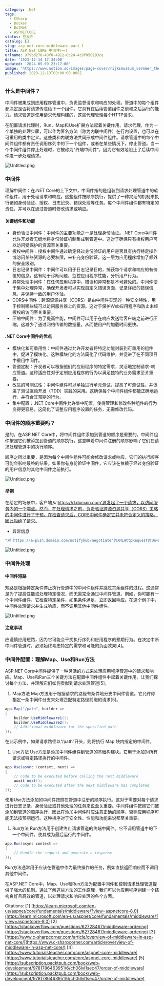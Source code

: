 ```yaml
---
category: .Net
tags:
  - CSharp
  - Docker
  - DotNet
  - ASPNETCORE
status: 已发布
catalog: []
slug: asp-net-core-middleware-part-1
title: ASP.NET CORE 中间件(一)
urlname: 979bd270-48f0-4912-8c24-4c9f050183ce
date: '2023-12-14 17:34:00'
updated: '2024-05-09 23:17:00'
image: 'https://www.notion.so/images/page-cover/rijksmuseum_vermeer_the_milkmaid.jpg'
published: 2023-12-13T08:00:00.000Z
---
```


### 什么是中间件？


中间件被集成到应用程序管道中，负责监督请求和响应的处理。管道中的每个组件都决定是否将请求传递给下一个组件。它具有在后续管道组件之前和之后运行的能力。请求管道是使用请求代理构建的，这些代理管理每个HTTP请求。


在配置请求代理时，Run、Map和Use扩展方法起着关键作用。请求代理，作为一个单独的处理步骤，可以作为匿名方法（称为内联中间件）在行内设置，也可以在可重用的类中定义。这些类和内联方法共同形成中间件组件。请求管道中的每个中间件组件都有责任调用序列中的下一个组件，或者在某些情况下，停止管道。当一个中间件组件停止处理时，它被称为"终端中间件"，因为它有效地阻止了后续中间件进一步处理请求。


![Untitled.png](https://prod-files-secure.s3.us-west-2.amazonaws.com/5d24fe63-e567-4804-86f9-9fdc62e13082/da807807-d02d-4fa1-86b6-db45e4678714/Untitled.png?X-Amz-Algorithm=AWS4-HMAC-SHA256&X-Amz-Content-Sha256=UNSIGNED-PAYLOAD&X-Amz-Credential=ASIAZI2LB4667NSIYDYA%2F20250330%2Fus-west-2%2Fs3%2Faws4_request&X-Amz-Date=20250330T213237Z&X-Amz-Expires=3600&X-Amz-Security-Token=IQoJb3JpZ2luX2VjEC0aCXVzLXdlc3QtMiJHMEUCIAUe2DvP3%2FlZbJo7CWVwrMebRzen6HQHj6XL2zfEDrwUAiEA6ZJqwzbb33Q4ii%2BhX0xpHiTsNKN%2FM%2F6%2FP9dz9fx%2F478qiAQIlv%2F%2F%2F%2F%2F%2F%2F%2F%2F%2FARAAGgw2Mzc0MjMxODM4MDUiDHJXTEWqw6HYa5bXLyrcAzNeByrgLbwlLdundPMmzRK54KYns228fRt2wz5%2Fc%2FJbS5xX0LPXm0424OQ0tsanxTkDKeiEyQdZ0q3cTdqF%2FvvVz%2Ff9cmaWJnIGpxsNlOMv5N0XnYrlvmDGNODPZHJmsbck8kjQ13teZwDTEPlF7kYZsaSzYOcRbv8eVJu2lSo339k8vkDAxusanjbsgsfuefLomXFOvOvSzNFutpOMFUt5zDSjm4DL4iZ%2Bm%2BjKWTjtaJWjFVFJBekefJ7CmvJ3CDXM0C8AMyY8m0k1eqfUkXp2AEzWPpf3HZJpTCznK9zAkZygJMwbF0%2Ba39XE6bsQVhi3UCqIvP9E7rLUlAz3HtdjOfv1jXO3ZghAeml8YGvsC4%2BZWFgX%2BrsDU2mdUkgjZWtSYtOnlVA9lWMj6YZAbgYB6lrXuRApH%2FCfgrsznmEaKRmZ1LobHCjWH2Uz2jQfwUSH2i4teO0N2OlT53rKRg17P7Ep8%2BXK9MIoBjGBsGFnYehQQnNpVwfslrW3wqzou4%2BdUgEUxRM%2BFTXllWn8kjpLXNBoehkrIlMa4K9L1sOoDPPWdmJzbDvBGjgyT9%2FZhpC4OhbKcvBN%2Bal6cOkhTXp23rjoypCo3SmYsXGrqvWMNGkdeQR8KZvGiMIgMLvWpr8GOqUBRdqkqSJBzrLbrKBJgpVxfmfHCsw7Fmbjo7ikICnPrJcWJWSIJvagIPRVfigPcYJch4QiX5et1si76g3X2xM8NNTEaQl5hGP9hC7O2dUbz%2BFdGjRjSRT36wpr29BQwTPR3et6bduDv3qLrspu%2BumiddNY3Iq%2BYm%2FszOD0pWbBkOw0aAdsvCHUVB8Z2IKuD56tIBmnxI1GM0HtqPntsIdI7L%2Fc0d4j&X-Amz-Signature=1f5a187c8a18676be4d05b5f16604ef72869c2c0ea1095b28416e3ba6199edea&X-Amz-SignedHeaders=host&x-id=GetObject)


### 中间件


理解中间件：在.NET Core的上下文中，中间件指的是组装到请求处理管道中的软件组件，用于处理请求和响应。这些组件按顺序执行，提供了一种灵活的机制来执行诸如身份验证、授权、日志记录、错误处理等任务。每个中间件组件都有特定的责任，并可以在通过管道时修改请求或响应。


#### 关键组件和功能

- 身份验证中间件：中间件的主要功能之一是处理身份验证。.NET Core中间件允许开发者无缝地将身份验证机制集成到管道中。这对于确保只有授权用户可以访问受保护的资源至关重要。
- 授权中间件：授权中间件通过确定经过身份验证的用户是否具有执行特定操作或访问某些资源的必要权限，来补充身份验证。这一层为应用程序增加了额外的安全级别。
- 日志记录中间件：中间件可以用于日志记录目的，捕获每个请求和响应的有价值的信息。这有助于诊断问题，监控应用程序性能，分析用户行为。
- 异常处理中间件：在任何应用程序中，错误和异常都是不可避免的。中间件便于集中处理异常，确保开发者可以实现自定义错误页面，记录详细的错误信息，并保持一致的用户体验。
- CORS中间件：跨源资源共享（CORS）是由中间件实现的一种安全特性，用于控制哪些域可以访问服务器上的资源。这对于保护Web应用程序和防止未经授权的访问至关重要。
- 压缩中间件：为了提高性能，中间件可以用于在响应发送给客户端之前进行压缩。这减少了通过网络传输的数据量，从而使用户的加载时间更快。

#### .NET Core中间件的优点

- 模块化和可重用性：中间件通过允许开发者将特定功能封装到可重用的组件中，促进了模块化。这种模块化的方法简化了代码维护，并促进了在不同项目中重用中间件。
- 管道定制：开发者可以根据他们的应用程序的特定需求，灵活地定制请求-响应管道。这种适应性对于定制应用程序的行为以满足独特的业务需求至关重要。
- 改进的可测试性：中间件组件可以单独进行单元测试，提高了可测试性，并促进了测试驱动开发（TDD）实践的采用。这确保每个中间件组件都能正确地运行，并符合其预期的行为。
- 集中配置：.NET Core中间件允许集中配置，使得管理和修改各种组件的行为变得更容易。这简化了调整应用程序设置的任务，无需修改代码。

### 中间件的顺序重要吗？


是的，在ASP.NET Core中，将中间件组件添加到管道的顺序是重要的。中间件组件按照它们被添加到管道的顺序执行。这意味着中间件注册的顺序影响了它们在请求处理管道中的执行顺序。


顺序之所以重要，是因为每个中间件组件可能会修改请求或响应，它们的执行顺序可能会影响最终的结果。如果你有身份验证中间件，它应该在依赖于经过身份验证的用户信息的其他中间件之前执行。


![Untitled.png](https://prod-files-secure.s3.us-west-2.amazonaws.com/5d24fe63-e567-4804-86f9-9fdc62e13082/24f795a2-1c5a-4a6b-a0d8-2afb160076f1/Untitled.png?X-Amz-Algorithm=AWS4-HMAC-SHA256&X-Amz-Content-Sha256=UNSIGNED-PAYLOAD&X-Amz-Credential=ASIAZI2LB4667NSIYDYA%2F20250330%2Fus-west-2%2Fs3%2Faws4_request&X-Amz-Date=20250330T213237Z&X-Amz-Expires=3600&X-Amz-Security-Token=IQoJb3JpZ2luX2VjEC0aCXVzLXdlc3QtMiJHMEUCIAUe2DvP3%2FlZbJo7CWVwrMebRzen6HQHj6XL2zfEDrwUAiEA6ZJqwzbb33Q4ii%2BhX0xpHiTsNKN%2FM%2F6%2FP9dz9fx%2F478qiAQIlv%2F%2F%2F%2F%2F%2F%2F%2F%2F%2FARAAGgw2Mzc0MjMxODM4MDUiDHJXTEWqw6HYa5bXLyrcAzNeByrgLbwlLdundPMmzRK54KYns228fRt2wz5%2Fc%2FJbS5xX0LPXm0424OQ0tsanxTkDKeiEyQdZ0q3cTdqF%2FvvVz%2Ff9cmaWJnIGpxsNlOMv5N0XnYrlvmDGNODPZHJmsbck8kjQ13teZwDTEPlF7kYZsaSzYOcRbv8eVJu2lSo339k8vkDAxusanjbsgsfuefLomXFOvOvSzNFutpOMFUt5zDSjm4DL4iZ%2Bm%2BjKWTjtaJWjFVFJBekefJ7CmvJ3CDXM0C8AMyY8m0k1eqfUkXp2AEzWPpf3HZJpTCznK9zAkZygJMwbF0%2Ba39XE6bsQVhi3UCqIvP9E7rLUlAz3HtdjOfv1jXO3ZghAeml8YGvsC4%2BZWFgX%2BrsDU2mdUkgjZWtSYtOnlVA9lWMj6YZAbgYB6lrXuRApH%2FCfgrsznmEaKRmZ1LobHCjWH2Uz2jQfwUSH2i4teO0N2OlT53rKRg17P7Ep8%2BXK9MIoBjGBsGFnYehQQnNpVwfslrW3wqzou4%2BdUgEUxRM%2BFTXllWn8kjpLXNBoehkrIlMa4K9L1sOoDPPWdmJzbDvBGjgyT9%2FZhpC4OhbKcvBN%2Bal6cOkhTXp23rjoypCo3SmYsXGrqvWMNGkdeQR8KZvGiMIgMLvWpr8GOqUBRdqkqSJBzrLbrKBJgpVxfmfHCsw7Fmbjo7ikICnPrJcWJWSIJvagIPRVfigPcYJch4QiX5et1si76g3X2xM8NNTEaQl5hGP9hC7O2dUbz%2BFdGjRjSRT36wpr29BQwTPR3et6bduDv3qLrspu%2BumiddNY3Iq%2BYm%2FszOD0pWbBkOw0aAdsvCHUVB8Z2IKuD56tIBmnxI1GM0HtqPntsIdI7L%2Fc0d4j&X-Amz-Signature=3fd75485e56c8d0b2e08b7a4cd17e3342c1a854f567744dad6375425519e918d&X-Amz-SignedHeaders=host&x-id=GetObject)


#### 举例


在给定的场景中，客户端从'https://d.domain.com'源发起了一个请求，以访问服务内的一个端点。然而，在处理请求之前，负责验证跨源资源共享（CORS）策略的中间件进行了干预。在检查请求后，CORS中间件确定它并未符合定义的策略，因此拒绝了请求。

- 异常信息

```c#
"对'https://a-push.domain.com/notifyhub/negotiate'的XMLHttpRequest的访问，源自'https://d.domain.com'，已被CORS策略阻止：预检请求的响应未通过访问控制检查：请求的资源上没有'Access-Control-Allow-Origin'头。"[1][2][3]
```


![Untitled.png](https://prod-files-secure.s3.us-west-2.amazonaws.com/5d24fe63-e567-4804-86f9-9fdc62e13082/371d9517-dafe-4432-94b7-2d14d1593167/Untitled.png?X-Amz-Algorithm=AWS4-HMAC-SHA256&X-Amz-Content-Sha256=UNSIGNED-PAYLOAD&X-Amz-Credential=ASIAZI2LB4667NSIYDYA%2F20250330%2Fus-west-2%2Fs3%2Faws4_request&X-Amz-Date=20250330T213237Z&X-Amz-Expires=3600&X-Amz-Security-Token=IQoJb3JpZ2luX2VjEC0aCXVzLXdlc3QtMiJHMEUCIAUe2DvP3%2FlZbJo7CWVwrMebRzen6HQHj6XL2zfEDrwUAiEA6ZJqwzbb33Q4ii%2BhX0xpHiTsNKN%2FM%2F6%2FP9dz9fx%2F478qiAQIlv%2F%2F%2F%2F%2F%2F%2F%2F%2F%2FARAAGgw2Mzc0MjMxODM4MDUiDHJXTEWqw6HYa5bXLyrcAzNeByrgLbwlLdundPMmzRK54KYns228fRt2wz5%2Fc%2FJbS5xX0LPXm0424OQ0tsanxTkDKeiEyQdZ0q3cTdqF%2FvvVz%2Ff9cmaWJnIGpxsNlOMv5N0XnYrlvmDGNODPZHJmsbck8kjQ13teZwDTEPlF7kYZsaSzYOcRbv8eVJu2lSo339k8vkDAxusanjbsgsfuefLomXFOvOvSzNFutpOMFUt5zDSjm4DL4iZ%2Bm%2BjKWTjtaJWjFVFJBekefJ7CmvJ3CDXM0C8AMyY8m0k1eqfUkXp2AEzWPpf3HZJpTCznK9zAkZygJMwbF0%2Ba39XE6bsQVhi3UCqIvP9E7rLUlAz3HtdjOfv1jXO3ZghAeml8YGvsC4%2BZWFgX%2BrsDU2mdUkgjZWtSYtOnlVA9lWMj6YZAbgYB6lrXuRApH%2FCfgrsznmEaKRmZ1LobHCjWH2Uz2jQfwUSH2i4teO0N2OlT53rKRg17P7Ep8%2BXK9MIoBjGBsGFnYehQQnNpVwfslrW3wqzou4%2BdUgEUxRM%2BFTXllWn8kjpLXNBoehkrIlMa4K9L1sOoDPPWdmJzbDvBGjgyT9%2FZhpC4OhbKcvBN%2Bal6cOkhTXp23rjoypCo3SmYsXGrqvWMNGkdeQR8KZvGiMIgMLvWpr8GOqUBRdqkqSJBzrLbrKBJgpVxfmfHCsw7Fmbjo7ikICnPrJcWJWSIJvagIPRVfigPcYJch4QiX5et1si76g3X2xM8NNTEaQl5hGP9hC7O2dUbz%2BFdGjRjSRT36wpr29BQwTPR3et6bduDv3qLrspu%2BumiddNY3Iq%2BYm%2FszOD0pWbBkOw0aAdsvCHUVB8Z2IKuD56tIBmnxI1GM0HtqPntsIdI7L%2Fc0d4j&X-Amz-Signature=539aa2b6be93f0a9e5c792437ac4fbfc83e75cf1d5004436e57317f6b23afe25&X-Amz-SignedHeaders=host&x-id=GetObject)


### 中间件处理


#### 中间件短路
短路是根据特定条件停止执行管道中的中间件组件并跳过其余组件的过程。这通常是为了提高性能或处理特定情况，而无需完全通过中间件管道。例如，你可能有一个中间件组件，它检查特定条件，如果条件满足，立即返回响应。在这个例子中，中间件处理请求并生成响应，而不调用其他中间件组件。


![Untitled.png](https://prod-files-secure.s3.us-west-2.amazonaws.com/5d24fe63-e567-4804-86f9-9fdc62e13082/e8a1d943-cb51-4723-936e-23c6af2fb0f9/Untitled.png?X-Amz-Algorithm=AWS4-HMAC-SHA256&X-Amz-Content-Sha256=UNSIGNED-PAYLOAD&X-Amz-Credential=ASIAZI2LB4667NSIYDYA%2F20250330%2Fus-west-2%2Fs3%2Faws4_request&X-Amz-Date=20250330T213237Z&X-Amz-Expires=3600&X-Amz-Security-Token=IQoJb3JpZ2luX2VjEC0aCXVzLXdlc3QtMiJHMEUCIAUe2DvP3%2FlZbJo7CWVwrMebRzen6HQHj6XL2zfEDrwUAiEA6ZJqwzbb33Q4ii%2BhX0xpHiTsNKN%2FM%2F6%2FP9dz9fx%2F478qiAQIlv%2F%2F%2F%2F%2F%2F%2F%2F%2F%2FARAAGgw2Mzc0MjMxODM4MDUiDHJXTEWqw6HYa5bXLyrcAzNeByrgLbwlLdundPMmzRK54KYns228fRt2wz5%2Fc%2FJbS5xX0LPXm0424OQ0tsanxTkDKeiEyQdZ0q3cTdqF%2FvvVz%2Ff9cmaWJnIGpxsNlOMv5N0XnYrlvmDGNODPZHJmsbck8kjQ13teZwDTEPlF7kYZsaSzYOcRbv8eVJu2lSo339k8vkDAxusanjbsgsfuefLomXFOvOvSzNFutpOMFUt5zDSjm4DL4iZ%2Bm%2BjKWTjtaJWjFVFJBekefJ7CmvJ3CDXM0C8AMyY8m0k1eqfUkXp2AEzWPpf3HZJpTCznK9zAkZygJMwbF0%2Ba39XE6bsQVhi3UCqIvP9E7rLUlAz3HtdjOfv1jXO3ZghAeml8YGvsC4%2BZWFgX%2BrsDU2mdUkgjZWtSYtOnlVA9lWMj6YZAbgYB6lrXuRApH%2FCfgrsznmEaKRmZ1LobHCjWH2Uz2jQfwUSH2i4teO0N2OlT53rKRg17P7Ep8%2BXK9MIoBjGBsGFnYehQQnNpVwfslrW3wqzou4%2BdUgEUxRM%2BFTXllWn8kjpLXNBoehkrIlMa4K9L1sOoDPPWdmJzbDvBGjgyT9%2FZhpC4OhbKcvBN%2Bal6cOkhTXp23rjoypCo3SmYsXGrqvWMNGkdeQR8KZvGiMIgMLvWpr8GOqUBRdqkqSJBzrLbrKBJgpVxfmfHCsw7Fmbjo7ikICnPrJcWJWSIJvagIPRVfigPcYJch4QiX5et1si76g3X2xM8NNTEaQl5hGP9hC7O2dUbz%2BFdGjRjSRT36wpr29BQwTPR3et6bduDv3qLrspu%2BumiddNY3Iq%2BYm%2FszOD0pWbBkOw0aAdsvCHUVB8Z2IKuD56tIBmnxI1GM0HtqPntsIdI7L%2Fc0d4j&X-Amz-Signature=20ca71f1368ed9e53fda5cbc7aad5fdafffb676f42cb8b38dd16750b3ad48ee6&X-Amz-SignedHeaders=host&x-id=GetObject)


#### 注意事项


应谨慎应用短路，因为它可能会干扰执行序列和应用程序的预期行为。在决定中断中间件管道时，必须始终考虑特定的需求和可能的负面效果[4]。


### 中间件配置：理解Map、Use和Run方法


ASP.NET Core中间件提供了一种灵活的方式来处理应用程序管道中的请求和响应。Map、Use和Run三个关键方法在配置中间件组件中起着关键作用。让我们探讨每个方法，并理解它们如何贡献到请求处理管道[5]。

1. Map方法
Map方法用于根据请求的路径有条件地分支中间件管道。它允许你指定一条中间件分支来处理匹配特定路径前缀的请求[5]。

```c#
app.Map("/path", builder =>
{
    builder.UseMiddleware1();
    builder.UseMiddleware2();
    // Additional middleware for the specified path
});
```


在此示例中，如果请求路径以“/path”开头，则将执行 Map 块内指定的中间件。

1. Use方法
Use方法是添加中间件组件到管道的基础构建块。它用于添加对所有请求或特定路径执行的中间件。

```c#
app.Use(async (context, next) =>
{
    // Code to be executed before calling the next middleware
    await next();
    // Code to be executed after the next middleware has completed
});
```


使用Use方法添加的中间件按照在管道中注册的顺序执行。这对于需要对每个请求进行日志记录、身份验证或其他处理的任务来说至关重要。中间件组件按照它们被添加到管道的顺序执行，因此在添加中间件时应注意正确的顺序，否则应用程序可能无法按预期运行。这种排序对于安全性、性能和功能来说都至关重要。

1. Run方法
Run方法用于创建终止请求管道的终端中间件。它不调用管道中的下一个中间件，使其成为最后运行的中间件。

```c#
app.Run(async context =>
{
    // Handle the request and generate a response
});
```


Run方法通常用于应该在管道中作为最终操作的任务，例如直接返回响应而不调用其他中间件。


在ASP.NET Core中，Map、Use和Run方法为配置中间件和控制请求处理管道提供了强大的机制。通过了解这些方法的工作原理，我们可以为应用程序创建一个结构良好且高效的管道，以处理请求和响应处理的各个方面。


Citations:
[1] [https://learn.microsoft.com/en-us/aspnet/core/fundamentals/middleware/?view=aspnetcore-8.0](https://learn.microsoft.com/en-us/aspnet/core/fundamentals/middleware/?view=aspnetcore-8.0)
[2] [https://stackoverflow.com/questions/62728467/middleware-ordering](https://stackoverflow.com/questions/62728467/middleware-ordering)
[3] [https://www.c-sharpcorner.com/article/overview-of-middleware-in-asp-net-core/](https://www.c-sharpcorner.com/article/overview-of-middleware-in-asp-net-core/)
[4] [https://www.tutorialsteacher.com/core/aspnet-core-middleware](https://www.tutorialsteacher.com/core/aspnet-core-middleware)
[5] [https://subscription.packtpub.com/book/web-development/9781786463951/6/ch06lvl1sec47/order-of-middleware](https://subscription.packtpub.com/book/web-development/9781786463951/6/ch06lvl1sec47/order-of-middleware)

